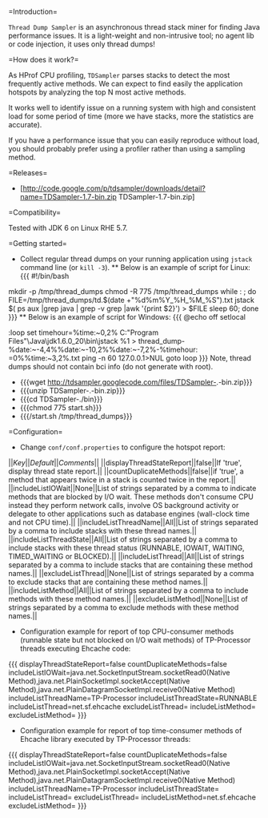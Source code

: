 =Introduction=

`Thread Dump Sampler` is an asynchronous thread stack miner for finding Java performance issues.
It is a light-weight and non-intrusive tool; no agent lib or code injection, it uses only thread dumps!

=How does it work?=

As HProf CPU profiling, `TDSampler` parses stacks to detect the most frequently active methods. We can expect to find easily the application hotspots by analyzing the top N most active methods.

It works well to identify issue on a running system with high and consistent load for some period of time (more we have stacks, more the statistics are accurate).

If you have a performance issue that you can easily reproduce without load, you should probably prefer using a profiler rather than using a sampling method.

=Releases=

  * [http://code.google.com/p/tdsampler/downloads/detail?name=TDSampler-1.7-bin.zip TDSampler-1.7-bin.zip]

=Compatibility=

Tested with JDK 6 on Linux RHE 5.7.

=Getting started=

 * Collect regular thread dumps on your running application using `jstack` command line (or `kill -3`). 
 ** Below is an example of script for Linux:
{{{
#!/bin/bash

mkdir -p /tmp/thread_dumps
chmod -R 775 /tmp/thread_dumps
while : ; do
FILE=/tmp/thread_dumps/td.$(date +"%d%m%Y_%H_%M_%S").txt
jstack $( ps aux |grep java | grep -v grep |awk '{print $2}') > $FILE
sleep 60;
done
}}}
 ** Below is an example of script for Windows:
{{{
@echo off
setlocal

:loop
set timehour=%time:~0,2%
C:\"Program Files"\Java\jdk1.6.0_20\bin\jstack %1 > thread_dump-%date:~-4,4%%date:~-10,2%%date:~-7,2%-%timehour: =0%%time:~3,2%.txt
ping -n 60 127.0.0.1>NUL
goto loop
}}}
Note, thread dumps should not contain bci info (do not generate with root).
 * {{{wget http://tdsampler.googlecode.com/files/TDSampler-<major>.<inc>-bin.zip}}}
 * {{{unzip TDSampler-<major>.<inc>-bin.zip}}}
 * {{{cd TDSampler-<major>.<inc>/bin}}}
 * {{{chmod 775 start.sh}}}
 * {{{/start.sh /tmp/thread_dumps}}}

=Configuration=

  * Change `conf/conf.properties` to configure the hotspot report:

||*Key*||*Default*||*Comments*||
||displayThreadStateReport||false||If 'true', display thread state report.||
||countDuplicateMethods||false||if 'true', a method that appears twice in a stack is counted twice in the report.||
||includeListIOWait||None||List of strings separated by a comma to indicate methods that are blocked by I/O wait. These methods don't consume CPU instead they perform network calls, involve OS background activity or delegate to other applications such as database engines (wall-clock time and not CPU time).||
||includeListThreadName||All||List of strings separated by a comma to include stacks with these thread names.||
||includeListThreadState||All||List of strings separated by a comma to include stacks with these thread status (RUNNABLE, IOWAIT, WAITING, TIMED_WAITING or BLOCKED).||
||includeListThread||All||List of strings separated by a comma to include stacks that are containing these method names.||
||excludeListThread||None||List of strings separated by a comma to exclude stacks that are containing these method names.||
||includeListMethod||All||List of strings separated by a comma to include methods with these method names.||
||excludeListMethod||None||List of strings separated by a comma to exclude methods with these method names.||

  * Configuration example for report of top CPU-consumer methods (runnable state but not blocked on I/O wait methods) of TP-Processor threads executing Ehcache code:

{{{
displayThreadStateReport=false
countDuplicateMethods=false
includeListIOWait=java.net.SocketInputStream.socketRead0(Native Method),java.net.PlainSocketImpl.socketAccept(Native Method),java.net.PlainDatagramSocketImpl.receive0(Native Method)
includeListThreadName=TP-Processor
includeListThreadState=RUNNABLE
includeListThread=net.sf.ehcache
excludeListThread=
includeListMethod=
excludeListMethod=
}}}

  * Configuration example for report of top time-consumer methods of Ehcache library executed by TP-Processor threads:

{{{
displayThreadStateReport=false
countDuplicateMethods=false
includeListIOWait=java.net.SocketInputStream.socketRead0(Native Method),java.net.PlainSocketImpl.socketAccept(Native Method),java.net.PlainDatagramSocketImpl.receive0(Native Method)
includeListThreadName=TP-Processor
includeListThreadState=
includeListThread=
excludeListThread=
includeListMethod=net.sf.ehcache
excludeListMethod=
}}}
